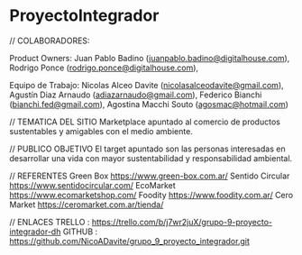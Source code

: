 # ProyectoIntegrador

// COLABORADORES:

Product Owners:
Juan Pablo Badino       (juanpablo.badino@digitalhouse.com),
Rodrigo Ponce           (rodrigo.ponce@digitalhouse.com),


Equipo de Trabajo: 
Nicolas Alceo Davite    (nicolasalceodavite@gmail.com),
Agustín Diaz Arnaudo    (adiazarnaudo@gmail.com),
Federico Bianchi        (bianchi.fed@gmail.com),
Agostina Macchi Souto   (agosmac@hotmail.com)


// TEMATICA DEL SITIO
Marketplace apuntado al comercio de productos sustentables y amigables con el medio ambiente.

// PUBLICO OBJETIVO
El target apuntado son las personas interesadas en desarrollar una vida con mayor sustentabilidad y responsabilidad ambiental.

// REFERENTES
Green Box           https://www.green-box.com.ar/
Sentido Circular    https://www.sentidocircular.com/
EcoMarket https://www.ecomarketshop.com/
Foodity https://www.foodity.com.ar/
Cero Market https://ceromarket.com.ar/tienda/

// ENLACES
TRELLO : https://trello.com/b/j7wr2juX/grupo-9-proyecto-integrador-dh
GITHUB : https://github.com/NicoADavite/grupo_9_proyecto_integrador.git